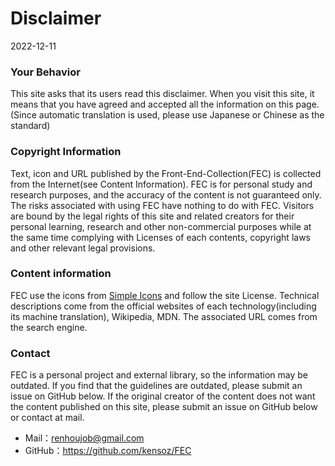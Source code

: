 # Disclaimer

2022-12-11



### Your Behavior

This site asks that its users read this disclaimer. When you visit this  site, it means that you have agreed and accepted all the information on  this page. (Since automatic translation is used, please use Japanese or  Chinese as the standard)



### Copyright Information

Text, icon and URL published by the Front-End-Collection(FEC) is collected  from the Internet(see Content Information). FEC is for personal study  and research purposes, and the accuracy of the content is not guaranteed only. The risks associated with using FEC have nothing to do with FEC.  Visitors are bound by the legal rights of this site and related creators for their personal learning, research and other non-commercial purposes while at the same time complying with Licenses of  each contents,  copyright laws and other relevant legal provisions. 



### Content information

FEC use the icons from [Simple Icons](https://simpleicons.org) and follow the site License. Technical descriptions come from the official websites of each technology(including its machine translation), Wikipedia, MDN. The associated URL comes from the search engine.



### Contact

FEC is a personal project and external library, so the information may be  outdated. If you find that the guidelines are outdated, please submit an issue on GitHub below. If the original creator of the content does not  want the content published on this site, please submit an issue on  GitHub below or contact at mail.

- Mail：renhoujob@gmail.com
- GitHub：https://github.com/kensoz/FEC
